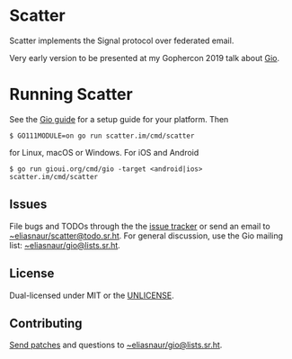 # Scatter

Scatter implements the Signal protocol over federated email.

Very early version to be presented at my Gophercon 2019 talk about [Gio](https://gioui.org).

# Running Scatter

See the [Gio guide](https://gioui.org) for a setup guide for your platform. Then

	$ GO111MODULE=on go run scatter.im/cmd/scatter

for Linux, macOS or Windows. For iOS and Android

	$ go run gioui.org/cmd/gio -target <android|ios> scatter.im/cmd/scatter

## Issues

File bugs and TODOs through the the [issue tracker](https://todo.sr.ht/~eliasnaur/scatter) or send an email
to [~eliasnaur/scatter@todo.sr.ht](mailto:~eliasnaur/scatter@todo.sr.ht). For general discussion, use the
Gio mailing list: [~eliasnaur/gio@lists.sr.ht](mailto:~eliasnaur/gio@lists.sr.ht).

## License

Dual-licensed under MIT or the [UNLICENSE](http://unlicense.org).

## Contributing

[Send patches](https://git-send-email.io/) and questions to [~eliasnaur/gio@lists.sr.ht](mailto:~eliasnaur/gio@lists.sr.ht).
